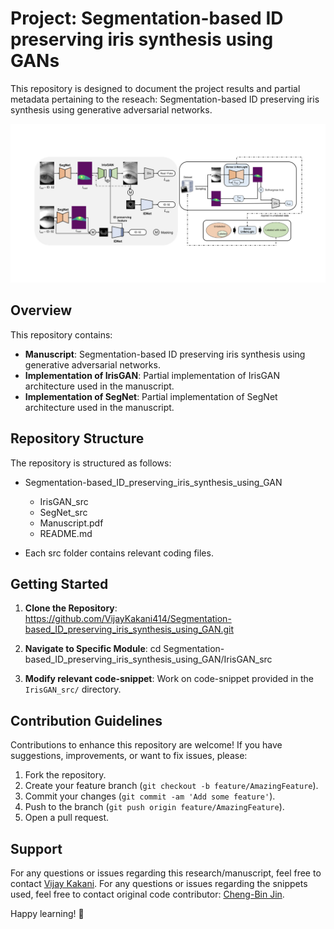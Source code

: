 # Project: Segmentation-based ID preserving iris synthesis using GANs

This repository is designed to document the project results and partial metadata pertaining to the reseach: Segmentation-based ID preserving iris synthesis using generative adversarial networks.

![screenshot](GA_SegNet.png)

## Overview

This repository contains:

- **Manuscript**: Segmentation-based ID preserving iris synthesis using generative adversarial networks.
- **Implementation of IrisGAN**: Partial implementation of IrisGAN architecture used in the manuscript.
- **Implementation of SegNet**: Partial implementation of SegNet architecture used in the manuscript.

## Repository Structure

The repository is structured as follows:
- Segmentation-based_ID_preserving_iris_synthesis_using_GAN
  - IrisGAN_src
  - SegNet_src
  - Manuscript.pdf
  - README.md

- Each src folder contains relevant coding files.

## Getting Started

1. **Clone the Repository**: 
https://github.com/VijayKakani414/Segmentation-based_ID_preserving_iris_synthesis_using_GAN.git

2. **Navigate to Specific Module**: 
cd Segmentation-based_ID_preserving_iris_synthesis_using_GAN/IrisGAN_src

3. **Modify relevant code-snippet**: Work on code-snippet provided in the `IrisGAN_src/` directory.

## Contribution Guidelines

Contributions to enhance this repository are welcome! If you have suggestions, improvements, or want to fix issues, please:

1. Fork the repository.
2. Create your feature branch (`git checkout -b feature/AmazingFeature`).
3. Commit your changes (`git commit -am 'Add some feature'`).
4. Push to the branch (`git push origin feature/AmazingFeature`).
5. Open a pull request.

## Support

For any questions or issues regarding this research/manuscript, feel free to contact [Vijay Kakani](mailto:vijaykakanivja@gmail.com).
For any questions or issues regarding the snippets used, feel free to contact original code contributor: [Cheng-Bin Jin](mailto:sbkim0407@gmail.com).

Happy learning! 🚀
